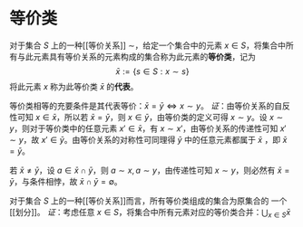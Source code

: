 # 等价类

对于集合 $S$ 上的一种[[等价关系]] $\sim$，给定一个集合中的元素 $x \in S$，将集合中所有与此元素具有等价关系的元素构成的集合称为此元素的**等价类**，记为
$$ \bar{x}:= \{ s \in S : x \sim s\} $$
将此元素 $x$ 称为此等价类 $\bar{x}$ 的**代表**。

等价类相等的充要条件是其代表等价：$\bar{x} = \bar{y} \Longleftrightarrow x \sim y$。
*证*：由等价关系的自反性可知 $x \in \bar{x}$，所以若 $\bar{x}=\bar{y}$，则 $x \in \bar{y}$，由等价类的定义可得 $x \sim y$。设 $x \sim y$，则对于等价类中的任意元素 $x' \in \bar{x}$，有 $x \sim x'$，由等价关系的传递性可知 $x' \sim y$，故 $x' \in \bar{y}$。由等价关系的对称性可同理得 $\bar{y}$ 中的任意元素都属于 $\bar{x}$ ，即 $\bar{x}=\bar{y}$。

若 $\bar{x} \neq \bar{y}$，设 $a \in \bar{x} \cap \bar{y}$，则 $a \sim x,a \sim y$，由传递性可知 $x \sim y$，则必然有 $\bar{x} = \bar{y}$，与条件相悖，故 $\bar{x} \cap \bar{y}=\emptyset$。

对于集合 $S$ 上的一种[[等价关系]]而言，所有等价类组成的集合为原集合的 ⼀个[[划分]]。
*证*：考虑任意 $x \in S$，将集合中所有元素对应的等价类合并：$\bigcup_{x \in S} \bar{x}$